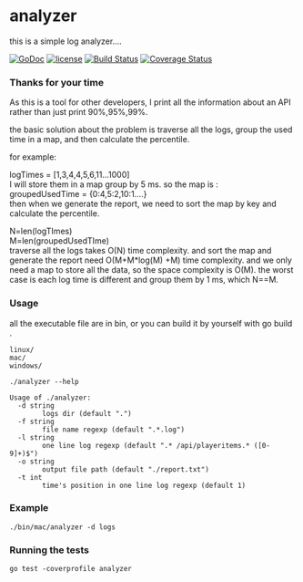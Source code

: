 # analyzer
this is a simple log analyzer....

[![GoDoc](https://godoc.org/github.com/kai1987/analyzer?status.svg)](https://godoc.org/github.com/kai1987/analyzer)
[![license](https://img.shields.io/github/license/mashape/apistatus.svg)](LICENSE)
[![Build Status](https://api.travis-ci.org/kai1987/analyzer.svg?branch=master)](https://travis-ci.org/kai1987/analyzer)
[![Coverage Status](https://coveralls.io/repos/github/kai1987/analyzer/badge.svg?branch=master)](https://coveralls.io/github/kai1987/analyzer?branch=master)


### Thanks for your time

As this is a tool for other developers, I print all the information about an API rather than just print 90%,95%,99%.

the basic solution about the problem is traverse all the logs, group the used time in a map, and then calculate the percentile.

for example:

logTimes = [1,3,4,4,5,6,11...1000]  
I will store them in a map group by 5 ms. so the map is :  
groupedUsedTime = {0:4,5:2,10:1....}  
then when we generate the report, we need to sort the map by key and calculate the percentile.  

N=len(logTImes)  
M=len(groupedUsedTIme)  
traverse all the logs takes O(N) time complexity. and sort the map and generate the report need O(M+M*log(M) +M) time complexity. and we only need a map to store all the data, so the space complexity is O(M). the worst case is each log time is different and group them by 1 ms, which N==M.


### Usage

all the executable file are in bin, or you can build it by yourself with go build .

```
linux/
mac/
windows/
```

```
./analyzer --help

Usage of ./analyzer:
  -d string
    	logs dir (default ".")
  -f string
    	file name regexp (default ".*.log")
  -l string
    	one line log regexp (default ".* /api/playeritems.* ([0-9]+)$")
  -o string
    	output file path (default "./report.txt")
  -t int
    	time's position in one line log regexp (default 1)
```

### Example

```
./bin/mac/analyzer -d logs
```


### Running the tests

```
go test -coverprofile analyzer
```
